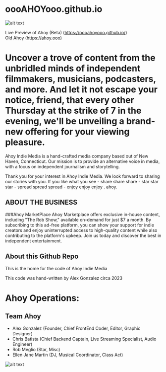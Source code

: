 # oooAHOYooo.github.io

![alt text](https://oooahoyooo.github.io/assets/u_ahoy23.png)

Live Preview of Ahoy (Beta) (https://oooahoyooo.github.io/)
<br>
Old Ahoy (https://ahoy.ooo)

# Uncover a trove of content from the unbridled minds of independent filmmakers, musicians, podcasters, and more. And let it not escape your notice, friend, that every other Thursday at the strike of 7 in the evening, we'll be unveiling a brand-new offering for your viewing pleasure.

Ahoy Indie Media is a hand-crafted media company based out of New Haven, Connecticut. Our mission is to provide an alternative voice in media, with a focus on independent journalism and storytelling.


Thank you for your interest in Ahoy Indie Media. 
We look forward to sharing our stories with you. If you like what you see - share share share - star star star - spread spread spread - enjoy enjoy enjoy . ahoy. 

## ABOUT THE BUSINESS

###Ahoy MarketPlace
Ahoy Marketplace offers exclusive in-house content, including "The Rob Show," available on-demand for just $7 a month. By subscribing to this ad-free platform, you can show your support for indie creators and enjoy uninterrupted access to high-quality content while also contributing to the platform's upkeep. Join us today and discover the best in independent entertainment.


## About this Github Repo

This is the home for the code of Ahoy Indie Media

This code was hand-written by Alex Gonzalez circa 2023


# Ahoy Operations:


## Team Ahoy
- Alex Gonzalez (Founder, Chief FrontEnd Coder, Editor, Graphic Designer)
- Chris Batista (Chief Backend Captain, Live Streaming Specialist, Audio Engineer)
- Rob Meglio (Star, Misc)
- Ellen Jane Martin (DJ, Musical Coordinator, Class Act)


![alt text](https://oooahoyooo.github.io/assets/u_ahoy23.png)
